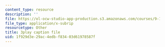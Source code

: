 ```yaml
---
content_type: resource
description: ''
file: https://ol-ocw-studio-app-production.s3.amazonaws.com/courses/9-14-brain-structure-and-its-origins-spring-2014/1f929d3e29ac4edbf83403d61978587f_555118.srt
file_type: application/x-subrip
resourcetype: Other
title: 3play caption file
uid: 1f929d3e-29ac-4edb-f834-03d61978587f
---
```

